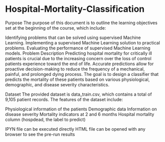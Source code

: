 # Hospital-Mortality-Classification

Purpose
The purpose of this document is to outline the learning objectives set at the beginning of the course, which include:

Identifying problems that can be solved using supervised Machine Learning.
Implementing a supervised Machine Learning solution to practical problems.
Evaluating the performance of supervised Machine Learning models.
Problem Description
Predicting hospital mortality for critically ill patients is crucial due to the increasing concern over the loss of control patients experience toward the end of life. Accurate predictions allow for proactive decision-making to reduce the frequency of a mechanical, painful, and prolonged dying process. The goal is to design a classifier that predicts the mortality of these patients based on various physiological, demographic, and disease severity characteristics.

Dataset
The provided dataset is data_train.csv, which contains a total of 9,105 patient records. The features of the dataset include:

Physiological information of the patients
Demographic data
Information on disease severity
Mortality indicators at 2 and 6 months
Hospital mortality column (hospdead, the label to predict)

IPYN file can be executed directly
HTML file can be opened with any browser to see the pre-run results

